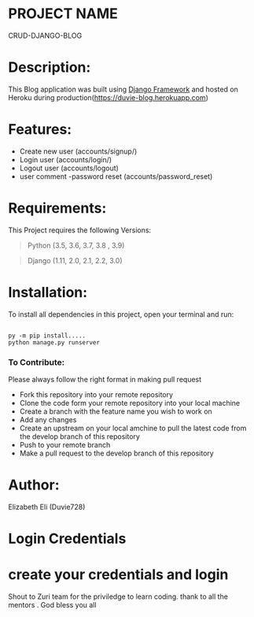 
#  PROJECT NAME
CRUD-DJANGO-BLOG

# Description:
This Blog application was  built using [Django Framework](https://www.django-rest-framework.org/) and  hosted on Heroku during production(https://duvie-blog.herokuapp.com) 


# Features:
- Create new user (accounts/signup/)
- Login user    (accounts/login/)
- Logout user (accounts/logout)
- user comment
-password  reset (accounts/password_reset)


# Requirements:
This Project requires the following Versions:
> Python (3.5, 3.6, 3.7, 3.8 , 3.9) 

> Django (1.11, 2.0, 2.1, 2.2, 3.0)


# Installation:
To install all dependencies in this project, open your terminal and run:
```

py -m pip install.....
python manage.py runserver
```

### To Contribute:
Please always follow the right format in making pull request

* Fork this repository into your remote repository
* Clone the code form your remote repository into your local machine
* Create a branch with the feature name you wish to work on
* Add any changes
* Create an upstream on your local amchine to pull the latest code from the develop branch of this repository
* Push to your remote branch
* Make a pull request to the develop branch of this repository

# Author:
Elizabeth Eli (Duvie728)


# Login Credentials

create your credentials and login
=======
Shout to Zuri team for the priviledge to learn coding. thank to all the mentors .
God bless you all
